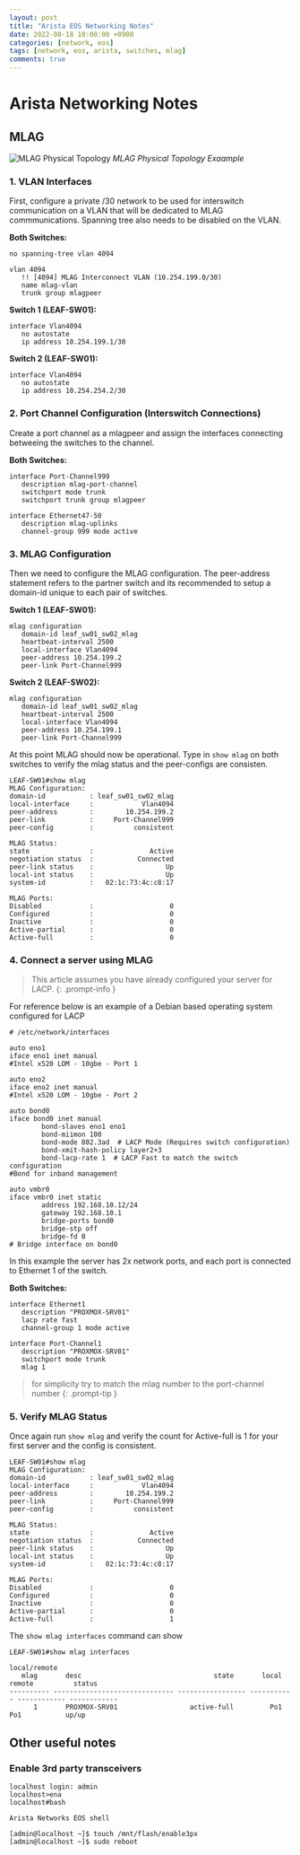 ```yaml
---
layout: post
title: "Arista EOS Networking Notes"
date: 2022-08-18 10:00:00 +0900
categories: [network, eos]
tags: [network, eos, arista, switches, mlag]
comments: true
---
```



# Arista Networking Notes


## MLAG

![MLAG Physical Topology](/img/arista-mlag-physical-topology.png)
_MLAG Physical Topology Exaample_

### 1. VLAN Interfaces
First, configure a private /30 network to be used for interswitch communication on a VLAN that will be dedicated to MLAG commmunications. Spanning tree also needs to be disabled on the VLAN. 

**Both Switches:**
```
no spanning-tree vlan 4094

vlan 4094
   !! [4094] MLAG Interconnect VLAN (10.254.199.0/30)
   name mlag-vlan
   trunk group mlagpeer
```

**Switch 1 (LEAF-SW01):**
```
interface Vlan4094
   no autostate
   ip address 10.254.199.1/30 
```

**Switch 2 (LEAF-SW01):**
```
interface Vlan4094
   no autostate
   ip address 10.254.254.2/30
```

### 2. Port Channel Configuration (Interswitch Connections)

Create a port channel as a mlagpeer and assign the interfaces connecting betweeing the switches to the channel. 

**Both Switches:**
```
interface Port-Channel999
   description mlag-port-channel
   switchport mode trunk
   switchport trunk group mlagpeer

interface Ethernet47-50
   description mlag-uplinks
   channel-group 999 mode active
```

### 3. MLAG Configuration

Then we need to configure the MLAG configuration. The peer-address statement refers to the partner switch and its recommended to setup a domain-id unique to each pair of switches. 

**Switch 1 (LEAF-SW01):**
```
mlag configuration
   domain-id leaf_sw01_sw02_mlag
   heartbeat-interval 2500
   local-interface Vlan4094
   peer-address 10.254.199.2
   peer-link Port-Channel999
```
**Switch 2 (LEAF-SW02):**
```
mlag configuration
   domain-id leaf_sw01_sw02_mlag
   heartbeat-interval 2500
   local-interface Vlan4094
   peer-address 10.254.199.1
   peer-link Port-Channel999
```
At this point MLAG should now be operational. Type in `show mlag` on both switches to verify the mlag status and the peer-configs are consisten. 


```
LEAF-SW01#show mlag
MLAG Configuration:
domain-id           : leaf_sw01_sw02_mlag
local-interface     :            Vlan4094
peer-address        :        10.254.199.2
peer-link           :     Port-Channel999
peer-config         :          consistent

MLAG Status:
state               :              Active
negotiation status  :           Connected
peer-link status    :                  Up
local-int status    :                  Up
system-id           :   02:1c:73:4c:c8:17

MLAG Ports:
Disabled            :                   0
Configured          :                   0
Inactive            :                   0
Active-partial      :                   0
Active-full         :                   0
```


### 4. Connect a server using MLAG 

> This article assumes you have already configured your server for LACP. 
{: .prompt-info }

For reference below is an example of a Debian based operating system configured for LACP

```shell
# /etc/network/interfaces

auto eno1
iface eno1 inet manual
#Intel x520 LOM - 10gbe - Port 1

auto eno2
iface eno2 inet manual
#Intel x520 LOM - 10gbe - Port 2

auto bond0
iface bond0 inet manual
        bond-slaves eno1 eno1
        bond-miimon 100
        bond-mode 802.3ad  # LACP Mode (Requires switch configuration)
        bond-xmit-hash-policy layer2+3
        bond-lacp-rate 1  # LACP Fast to match the switch configuration
#Bond for inband management

auto vmbr0
iface vmbr0 inet static
        address 192.168.10.12/24
        gateway 192.168.10.1
        bridge-ports bond0
        bridge-stp off
        bridge-fd 0
# Bridge interface on bond0
```

In this example the server has 2x network ports, and each port is connected to Ethernet 1 of the switch. 


**Both Switches:**
```
interface Ethernet1
   description "PROXMOX-SRV01"
   lacp rate fast
   channel-group 1 mode active

interface Port-Channel1
   description "PROXMOX-SRV01"
   switchport mode trunk
   mlag 1
```

> for simplicity try to match the mlag number to the port-channel number
{: .prompt-tip }

### 5. Verify MLAG Status

Once again run `show mlag` and verify the count for Active-full is 1 for your first server and the config is consistent.
```
LEAF-SW01#show mlag
MLAG Configuration:
domain-id           : leaf_sw01_sw02_mlag
local-interface     :            Vlan4094
peer-address        :        10.254.199.2
peer-link           :     Port-Channel999
peer-config         :          consistent

MLAG Status:
state               :              Active
negotiation status  :           Connected
peer-link status    :                  Up
local-int status    :                  Up
system-id           :   02:1c:73:4c:c8:17

MLAG Ports:
Disabled            :                   0
Configured          :                   0
Inactive            :                   0
Active-partial      :                   0
Active-full         :                   1
```

The `show mlag interfaces` command can show 
```
LEAF-SW01#show mlag interfaces
                                                                                     local/remote
   mlag       desc                                 state       local       remote          status
---------- ------------------------------ ----------------- ----------- ------------ ------------
      1       PROXMOX-SRV01                  active-full         Po1          Po1           up/up
```

## Other useful notes

### Enable 3rd party transceivers
```
localhost login: admin
localhost>ena
localhost#bash

Arista Networks EOS shell

[admin@localhost ~]$ touch /mnt/flash/enable3px
[admin@localhost ~]$ sudo reboot
``` 
